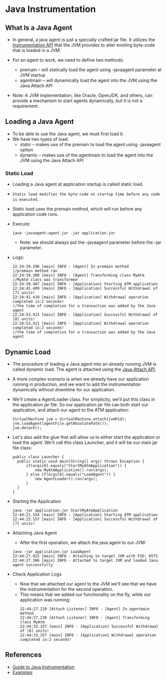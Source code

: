 # Java Instrumentation

## What Is a Java Agent

* In general, a java agent is just a specially crafted jar file. It utilizes
  the [Instrumentation API](https://docs.oracle.com/en/java/javase/11/docs/api/java.instrument/java/lang/instrument/Instrumentation.html)
  that the JVM provides to alter existing byte-code that is loaded in a JVM.
* For an agent to work, we need to define two methods:
    * premain – will statically load the agent using -javaagent parameter at JVM startup
    * agentmain – will dynamically load the agent into the JVM using the Java Attach API

* Note: A JVM implementation, like Oracle, OpenJDK, and others, can provide a mechanism to start agents dynamically, but
  it is not a requirement.

## Loading a Java Agent

* To be able to use the Java agent, we must first load it.
* We have two types of load:
    * static – makes use of the premain to load the agent using -javaagent option
    * dynamic – makes use of the agentmain to load the agent into the JVM using the Java Attach API

### Static Load

* Loading a Java agent at application startup is called static load.
* `Static load modifies the byte-code at startup time before any code is executed`.
* Static load uses the premain method, which will run before any application code runs.
* Execute:
    ```
    java -javaagent:agent.jar -jar application.jar
    ```
    * Note: we should always put the –javaagent parameter before the –jar parameter.

* Logs:
    ```
    22:24:39.296 [main] INFO - [Agent] In premain method
    //premain method ran
    22:24:39.300 [main] INFO - [Agent] Transforming class MyAtm
    //MyAtm class was transformed
    22:24:39.407 [main] INFO - [Application] Starting ATM application
    22:24:41.409 [main] INFO - [Application] Successful Withdrawal of [7] units!
    22:24:41.410 [main] INFO - [Application] Withdrawal operation completed in:2 seconds!
    //the time of completion for a transaction was added by the Java agent
    22:24:53.411 [main] INFO - [Application] Successful Withdrawal of [8] units!
    22:24:53.411 [main] INFO - [Application] Withdrawal operation completed in:2 seconds!
    //the time of completion for a transaction was added by the Java agent
    ```

## Dynamic Load

* The procedure of loading a Java agent into an already running JVM is called dynamic load. The agent is attached using
  the [Java Attach API](https://docs.oracle.com/en/java/javase/11/docs/api/jdk.attach/module-summary.html).
* A more complex scenario is when we already have our application running in production, and we want to add the
  instrumentation dynamically without downtime for our application.
* We'll create a AgentLoader class. For simplicity, we'll put this class in the application jar file. So our application
  jar file can both start our application, and attach our agent to the ATM application:
  ```
  VirtualMachine jvm = VirtualMachine.attach(jvmPid);
  jvm.loadAgent(agentFile.getAbsolutePath());
  jvm.detach();
  ```
* Let's also add the glue that will allow us to either start the application or load the agent. We'll call this class
  Launcher, and it will be our main jar file class:
  ```
  public class Launcher {
    public static void main(String[] args) throws Exception {
        if(args[0].equals("StartMyAtmApplication")) {
            new MyAtmApplication().run(args);
        } else if(args[0].equals("LoadAgent")) {
            new AgentLoader().run(args);
        }
    }
  }
  ```

* Starting the Application
  ```
  java -jar application.jar StartMyAtmApplication
  22:44:21.154 [main] INFO - [Application] Starting ATM application
  22:44:23.157 [main] INFO - [Application] Successful Withdrawal of [7] units!
  ```

* Attaching Java Agent
  * After the first operation, we attach the java agent to our JVM:
  ```
  java -jar application.jar LoadAgent
  22:44:27.022 [main] INFO - Attaching to target JVM with PID: 6575
  22:44:27.306 [main] INFO - Attached to target JVM and loaded Java agent successfully
  ```

* Check Application Logs
  * Now that we attached our agent to the JVM we'll see that we have the instrumentation for the second operation.
  * This means that we added our functionality on the fly, while our application was running:
    ```
    22:44:27.229 [Attach Listener] INFO - [Agent] In agentmain method
    22:44:27.230 [Attach Listener] INFO - [Agent] Transforming class MyAtm
    22:44:33.157 [main] INFO - [Application] Successful Withdrawal of [8] units!
    22:44:33.157 [main] INFO - [Application] Withdrawal operation completed in:2 seconds!
    ```

## References

* [Guide to Java Instrumentation](https://www.baeldung.com/java-instrumentation)
* [Examples](https://github.com/eugenp/tutorials/tree/master/core-java-modules/core-java-jvm/src/main/java/com/baeldung/instrumentation)